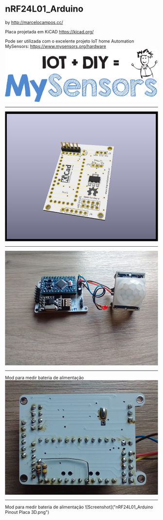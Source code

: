 # nRF24L01_Arduino

by
http://marcelocampos.cc/

Placa projetada em KiCAD
https://kicad.org/

Pode ser utilizada com o excelente projeto IoT home Automation MySensors:
https://www.mysensors.org/hardware
![Screenshot](MySensorsLogo.svg.png)

---

![Screenshot](nRF24L01-Board-Render1.PNG)

---
![Screenshot](nRF24L01Arduino-Board1.jpg)

---
Mod para medir bateria de alimentação
![Screenshot](nRF24L01Arduino-ModBatMeter.jpg)

---
Mod para medir bateria de alimentação
![Screenshot]("nRF24L01_Arduino Pinout Placa 3D.png")



